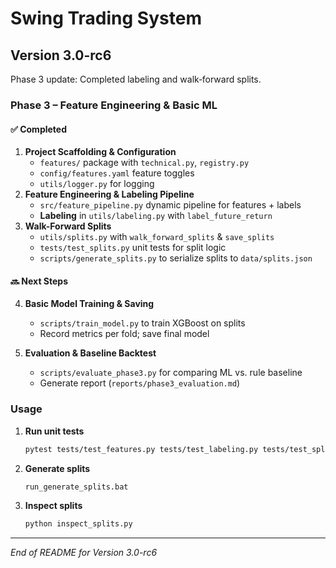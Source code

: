 # Swing Trading System

## Version 3.0-rc6

Phase 3 update: Completed labeling and walk‐forward splits.

### Phase 3 – Feature Engineering & Basic ML

#### ✅ Completed
1. **Project Scaffolding & Configuration**  
   - `features/` package with `technical.py`, `registry.py`  
   - `config/features.yaml` feature toggles  
   - `utils/logger.py` for logging  
2. **Feature Engineering & Labeling Pipeline**  
   - `src/feature_pipeline.py` dynamic pipeline for features + labels  
   - **Labeling** in `utils/labeling.py` with `label_future_return`  
3. **Walk-Forward Splits**  
   - `utils/splits.py` with `walk_forward_splits` & `save_splits`  
   - `tests/test_splits.py` unit tests for split logic  
   - `scripts/generate_splits.py` to serialize splits to `data/splits.json`  

#### 🔜 Next Steps
4. **Basic Model Training & Saving**  
   - `scripts/train_model.py` to train XGBoost on splits  
   - Record metrics per fold; save final model  

5. **Evaluation & Baseline Backtest**  
   - `scripts/evaluate_phase3.py` for comparing ML vs. rule baseline  
   - Generate report (`reports/phase3_evaluation.md`)

### Usage

1. **Run unit tests**  
   ```bash
   pytest tests/test_features.py tests/test_labeling.py tests/test_splits.py -q
   ```

2. **Generate splits**  
   ```bash
   run_generate_splits.bat
   ```

3. **Inspect splits**  
   ```bash
   python inspect_splits.py
   ```

---

*End of README for Version 3.0-rc6*  
